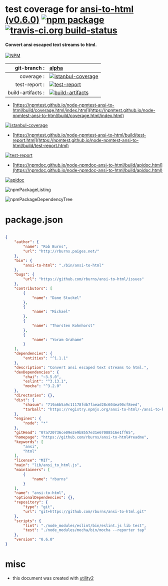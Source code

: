 # test coverage for  [ansi-to-html (v0.6.0)](https://github.com/rburns/ansi-to-html#readme)  [![npm package](https://img.shields.io/npm/v/npmtest-ansi-to-html.svg?style=flat-square)](https://www.npmjs.org/package/npmtest-ansi-to-html) [![travis-ci.org build-status](https://api.travis-ci.org/npmtest/node-npmtest-ansi-to-html.svg)](https://travis-ci.org/npmtest/node-npmtest-ansi-to-html)
#### Convert ansi escaped text streams to html.

[![NPM](https://nodei.co/npm/ansi-to-html.png?downloads=true&downloadRank=true&stars=true)](https://www.npmjs.com/package/ansi-to-html)

| git-branch : | [alpha](https://github.com/npmtest/node-npmtest-ansi-to-html/tree/alpha)|
|--:|:--|
| coverage : | [![istanbul-coverage](https://npmtest.github.io/node-npmtest-ansi-to-html/build/coverage.badge.svg)](https://npmtest.github.io/node-npmtest-ansi-to-html/build/coverage.html/index.html)|
| test-report : | [![test-report](https://npmtest.github.io/node-npmtest-ansi-to-html/build/test-report.badge.svg)](https://npmtest.github.io/node-npmtest-ansi-to-html/build/test-report.html)|
| build-artifacts : | [![build-artifacts](https://npmtest.github.io/node-npmtest-ansi-to-html/glyphicons_144_folder_open.png)](https://github.com/npmtest/node-npmtest-ansi-to-html/tree/gh-pages/build)|

- [https://npmtest.github.io/node-npmtest-ansi-to-html/build/coverage.html/index.html](https://npmtest.github.io/node-npmtest-ansi-to-html/build/coverage.html/index.html)

[![istanbul-coverage](https://npmtest.github.io/node-npmtest-ansi-to-html/build/screenCapture.buildCi.browser.%252Ftmp%252Fbuild%252Fcoverage.lib.html.png)](https://npmtest.github.io/node-npmtest-ansi-to-html/build/coverage.html/index.html)

- [https://npmtest.github.io/node-npmtest-ansi-to-html/build/test-report.html](https://npmtest.github.io/node-npmtest-ansi-to-html/build/test-report.html)

[![test-report](https://npmtest.github.io/node-npmtest-ansi-to-html/build/screenCapture.buildCi.browser.%252Ftmp%252Fbuild%252Ftest-report.html.png)](https://npmtest.github.io/node-npmtest-ansi-to-html/build/test-report.html)

- [https://npmdoc.github.io/node-npmdoc-ansi-to-html/build/apidoc.html](https://npmdoc.github.io/node-npmdoc-ansi-to-html/build/apidoc.html)

[![apidoc](https://npmdoc.github.io/node-npmdoc-ansi-to-html/build/screenCapture.buildCi.browser.%252Ftmp%252Fbuild%252Fapidoc.html.png)](https://npmdoc.github.io/node-npmdoc-ansi-to-html/build/apidoc.html)

![npmPackageListing](https://npmtest.github.io/node-npmtest-ansi-to-html/build/screenCapture.npmPackageListing.svg)

![npmPackageDependencyTree](https://npmtest.github.io/node-npmtest-ansi-to-html/build/screenCapture.npmPackageDependencyTree.svg)



# package.json

```json

{
    "author": {
        "name": "Rob Burns",
        "url": "http://rburns.paiges.net/"
    },
    "bin": {
        "ansi-to-html": "./bin/ansi-to-html"
    },
    "bugs": {
        "url": "https://github.com/rburns/ansi-to-html/issues"
    },
    "contributors": [
        {
            "name": "Dane Stuckel"
        },
        {
            "name": "Michael"
        },
        {
            "name": "Thorsten Kohnhorst"
        },
        {
            "name": "Yoram Grahame"
        }
    ],
    "dependencies": {
        "entities": "^1.1.1"
    },
    "description": "Convert ansi escaped text streams to html.",
    "devDependencies": {
        "chai": "~3.5.0",
        "eslint": "^3.13.1",
        "mocha": "^3.2.0"
    },
    "directories": {},
    "dist": {
        "shasum": "719a6b5a9c11178fdb7faead28c604ea90cf8eed",
        "tarball": "https://registry.npmjs.org/ansi-to-html/-/ansi-to-html-0.6.0.tgz"
    },
    "engines": {
        "node": "*"
    },
    "gitHead": "07a720736ce09e2e9b8557e31e67088516e1ff65",
    "homepage": "https://github.com/rburns/ansi-to-html#readme",
    "keywords": [
        "ansi",
        "html"
    ],
    "license": "MIT",
    "main": "lib/ansi_to_html.js",
    "maintainers": [
        {
            "name": "rburns"
        }
    ],
    "name": "ansi-to-html",
    "optionalDependencies": {},
    "repository": {
        "type": "git",
        "url": "git+https://github.com/rburns/ansi-to-html.git"
    },
    "scripts": {
        "lint": "./node_modules/eslint/bin/eslint.js lib test",
        "test": "./node_modules/mocha/bin/mocha --reporter tap"
    },
    "version": "0.6.0"
}
```



# misc
- this document was created with [utility2](https://github.com/kaizhu256/node-utility2)
